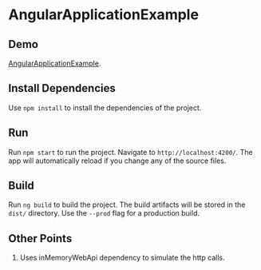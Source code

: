 # AngularApplicationExample

## Demo

[AngularApplicationExample](https://mistrykaran91.github.io/angular/).

## Install Dependencies

Use `npm install` to install the dependencies of the project.

## Run

Run `npm start` to run the project. Navigate to `http://localhost:4200/`. The app will automatically reload if you change any of the source files.

## Build

Run `ng build` to build the project. The build artifacts will be stored in the `dist/` directory. Use the `--prod` flag for a production build.

## Other Points
1. Uses inMemoryWebApi dependency to simulate the http calls.

